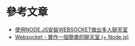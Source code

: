 # 參考文章
- [使用NODE.JS安裝WEBSOCKET做出多人聊天室](https://fgchen.com/wpedu/course/%e4%bd%bf%e7%94%a8node-js%e5%ae%89%e8%a3%9dwebsocket%e5%81%9a%e5%87%ba%e5%a4%9a%e4%ba%ba%e8%81%8a%e5%a4%a9%e5%ae%a4/)
- [Websocket - 實作一個簡單的聊天室 (+ Node.js)](https://www.eudora.cc/posts/220105)